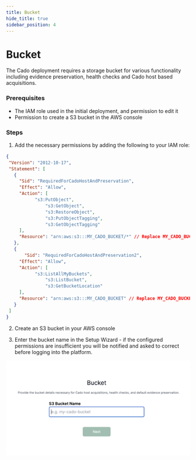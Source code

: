 ```yaml
---
title: Bucket
hide_title: true
sidebar_position: 4
---
```


# Bucket

The Cado deployment requires a storage bucket for various functionality including evidence preservation, health checks and Cado host based acquisitions.

### Prerequisites

  - The IAM role used in the initial deployment, and permission to edit it
  - Permission to create a S3 bucket in the AWS console

### Steps

1. Add the necessary permissions by adding the following to your IAM role:

```json
{
 "Version": "2012-10-17",
 "Statement": [
   {
     "Sid": "RequiredForCadoHostAndPreservation",
     "Effect": "Allow",
     "Action": [
           "s3:PutObject",
               "s3:GetObject",
               "s3:RestoreObject",
               "s3:PutObjectTagging",
               "s3:GetObjectTagging"
     ],
     "Resource": "arn:aws:s3:::MY_CADO_BUCKET/*" // Replace MY_CADO_BUCKET with your bucket name and delete this comment
   },
   {
       "Sid": "RequiredForCadoHostAndPreservation2",
     "Effect": "Allow",
     "Action": [
           "s3:ListAllMyBuckets",
               "s3:ListBucket",
               "s3:GetBucketLocation"
     ],
     "Resource": "arn:aws:s3:::MY_CADO_BUCKET" // Replace MY_CADO_BUCKET with your bucket name and delete this comment
   }
 ]
}
```
2. Create an S3 bucket in your AWS console
  
3. Enter the bucket name in the Setup Wizard - if the configured permissions are insufficient you will be notified and asked to correct before logging into the platform.

![AWS Bucket](/img/aws-bucket.png)


